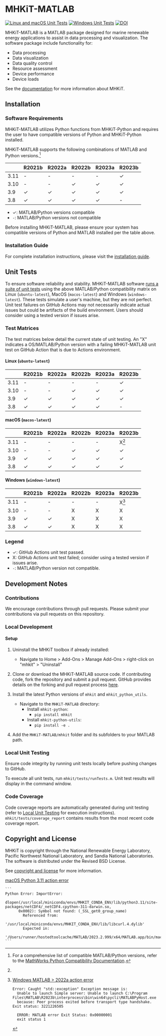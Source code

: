 # MHKiT-MATLAB

[![Linux and macOS Unit Tests](https://github.com/MHKiT-Software/MHKiT-MATLAB/actions/workflows/unix_unit_tests.yml/badge.svg)](https://github.com/MHKiT-Software/MHKiT-MATLAB/actions/workflows/unix_unit_tests.yml) [![Windows Unit Tests](https://github.com/MHKiT-Software/MHKiT-MATLAB/actions/workflows/windows_unit_tests.yml/badge.svg)](https://github.com/MHKiT-Software/MHKiT-MATLAB/actions/workflows/windows_unit_tests.yml) [![DOI](https://zenodo.org/badge/DOI/10.5281/zenodo.3928405.svg)](https://doi.org/10.5281/zenodo.3928405)

MHKiT-MATLAB is a MATLAB package designed for marine renewable energy applications to assist in
data processing and visualization. The software package include functionality for:

- Data processing
- Data visualization
- Data quality control
- Resource assessment
- Device performance
- Device loads

See the [documentation](https://mhkit-software.github.io/MHKiT/) for more information about MHKiT.

## Installation

### Software Requirements

MHKiT-MATLAB utilizes Python functions from MHKiT-Python and requires the user to have
compatible versions of Python and MHKiT-Python installed.

MHKiT-MATLAB supports the following combinations of MATLAB and Python versions.[^1]

|      | R2021b | R2022a | R2022b | R2023a | R2023b |
| ---- | ------ | ------ | ------ | ------ | ------ |
| 3.11 | -      | -      | -      | -      | ✓      |
| 3.10 | -      | -      | ✓      | ✓      | ✓      |
| 3.9  | ✓      | ✓      | ✓      | ✓      | ✓      |
| 3.8  | ✓      | ✓      | ✓      | ✓      | -      |

- ✓: MATLAB/Python versions compatible
- `-`: MATLAB/Python versions not compatible

Before installing MHKiT-MATLAB, please ensure your system has compatible versions of Python and MATLAB installed per the table above.

### Installation Guide

For complete installation instructions, please visit the [installation guide](https://mhkit-software.github.io/MHKiT/installation.html).

## Unit Tests

To ensure software reliability and stability. MHKiT-MATLAB software [runs a suite of unit tests](https://github.com/MHKiT-Software/MHKiT-MATLAB/actions) using the above MATLAB/Python compatibility matrix on Linux (`ubuntu-latest`), MacOS (`macos-latest`) and Windows (`windows-latest`). These tests simulate a user's machine, but they are not perfect. Unit test failures on GitHub Actions may not necessarily indicate actual issues but could be artifacts of the build environment. Users should consider using a tested version if issues arise.

### Test Matrices

The test matrices below detail the current state of unit testing. An "X" indicates a OS/MATLAB/Python version with a failing MHKiT-MATLAB unit test on GitHub Action that is due to Actions environment.

#### Linux (`ubuntu-latest`)

|      | R2021b | R2022a | R2022b | R2023a | R2023b |
| ---- | ------ | ------ | ------ | ------ | ------ |
| 3.11 | -      | -      | -      | -      | ✓      |
| 3.10 | -      | -      | ✓      | ✓      | ✓      |
| 3.9  | ✓      | ✓      | ✓      | ✓      | ✓      |
| 3.8  | ✓      | ✓      | ✓      | ✓      | -      |

#### macOS (`macos-latest`)

|      | R2021b | R2022a | R2022b | R2023a | R2023b                     |
| ---- | ------ | ------ | ------ | ------ | -------------------------- |
| 3.11 | -      | -      | -      | -      | X[^macos-311-action-error] |
| 3.10 | -      | -      | ✓      | ✓      | ✓                          |
| 3.9  | ✓      | ✓      | ✓      | ✓      | ✓                          |
| 3.8  | ✓      | ✓      | ✓      | ✓      | ✓                          |

#### Windows (`windows-latest`)

|      | R2021b | R2022a | R2022b | R2023a | R2023b                            |
| ---- | ------ | ------ | ------ | ------ | --------------------------------- |
| 3.11 | -      | -      | -      | -      | X[^windows-gt-2022a-action-error] |
| 3.10 | -      | -      | X      | X      | X                                 |
| 3.9  | ✓      | ✓      | X      | X      | X                                 |
| 3.8  | ✓      | ✓      | X      | X      | X                                 |

### Legend

- ✓: GitHub Actions unit test passed.
- X: GitHub Actions unit test failed; consider using a tested version if issues arise.
- `-`: MATLAB/Python version not compatible.

## Development Notes

### Contributions

We encourage contributions through pull requests. Please submit your contributions via pull requests on this repository.

### Local Development

#### Setup

1. Uninstall the MHKiT toolbox if already installed:

   - Navigate to Home > Add-Ons > Manage Add-Ons > right-click on "mhkit" > "Uninstall"

2. Clone or download the MHKiT-MATLAB source code. If contributing code, fork the repository and submit a pull request. GitHub provides details on the forking and pull request process [here](https://docs.github.com/en/pull-requests/collaborating-with-pull-requests).

3. Install the latest Python versions of `mhkit` and `mhkit_python_utils`.

   - Navigate to the `MHKiT-MATLAB` directory:
     - Install `mhkit-python`:
       - `pip install mhkit`
     - Install `mhkit-python-utils`:
       - `pip install -e .`

4. Add the `MHKiT-MATLAB/mhkit` folder and its subfolders to your MATLAB path.

### Local Unit Testing

Ensure code integrity by running unit tests locally before pushing changes to GitHub.

To execute all unit tests, run `mhkit/tests/runTests.m`. Unit test results will display in the command window.

### Code Coverage

Code coverage reports are automatically generated during unit testing (refer to [Local Unit Testing](#local-unit-testing) for execution instructions). `mhkit/tests/coverage_report` contains results from the most recent code coverage report.

## Copyright and License

MHKiT is copyright through the National Renewable Energy Laboratory,
Pacific Northwest National Laboratory, and Sandia National Laboratories.
The software is distributed under the Revised BSD License.

See [copyright and license](https://mhkit-software.github.io/MHKiT/license.html) for more information.

[^1]:
    For a comprehensive list of compatible MATLAB/Python versions, refer to the [MathWorks Python
    Compatibility Documentation](https://www.mathworks.com/support/requirements/python-compatibility.html).

[^macos-311-action-error]:

[macOS Python 3.11 action error](https://github.com/MHKiT-Software/MHKiT-MATLAB/actions/runs/7143629923/job/19455784365#step:20:3373)

    ```
    Python Error: ImportError:
          dlopen(/usr/local/miniconda/envs/MHKIT_CONDA_ENV/lib/python3.11/site-packages/netCDF4/_netCDF4.cpython-311-darwin.so,
          0x0002): Symbol not found: (_SSL_get0_group_name)
            Referenced from:
            '/usr/local/miniconda/envs/MHKIT_CONDA_ENV/lib/libcurl.4.dylib'
            Expected in:
            '/Users/runner/hostedtoolcache/MATLAB/2023.2.999/x64/MATLAB.app/bin/maci64/libssl.3.dylib'
    ```

[^windows-gt-2022a-action-error]:
    [Windows MATLAB > 2022a action error](https://github.com/MHKiT-Software/MHKiT-MATLAB/pull/108/commits/63fbf91543392e2fc673a67af52e152ff15f2980)

    ```
    Error: Caught "std::exception" Exception message is:
      Unable to launch Simple server: Unable to launch C:\Program Files\MATLAB\R2023b\interprocess\bin\win64\pycli\MATLABPyHost.exe
      because: Peer process exited before transport type handshake. Exit status: 3221226505

      ERROR: MATLAB error Exit Status: 0x00000001
      exit status 1
    ```
